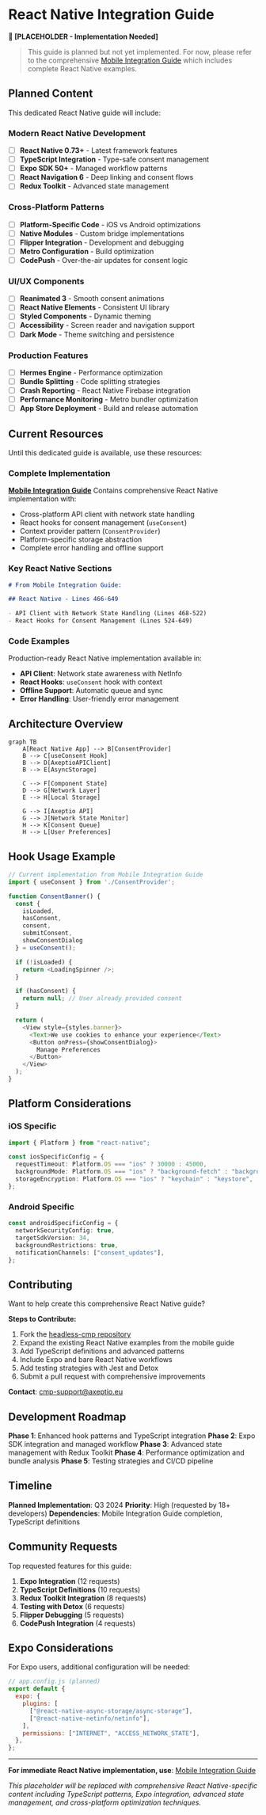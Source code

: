 # React Native Integration Guide

**🔄 [PLACEHOLDER - Implementation Needed]**

> This guide is planned but not yet implemented. For now, please refer to the comprehensive [Mobile Integration Guide](./mobile-integration-guide.md) which includes complete React Native examples.

## Planned Content

This dedicated React Native guide will include:

### Modern React Native Development

- [ ] **React Native 0.73+** - Latest framework features
- [ ] **TypeScript Integration** - Type-safe consent management
- [ ] **Expo SDK 50+** - Managed workflow patterns
- [ ] **React Navigation 6** - Deep linking and consent flows
- [ ] **Redux Toolkit** - Advanced state management

### Cross-Platform Patterns

- [ ] **Platform-Specific Code** - iOS vs Android optimizations
- [ ] **Native Modules** - Custom bridge implementations
- [ ] **Flipper Integration** - Development and debugging
- [ ] **Metro Configuration** - Build optimization
- [ ] **CodePush** - Over-the-air updates for consent logic

### UI/UX Components

- [ ] **Reanimated 3** - Smooth consent animations
- [ ] **React Native Elements** - Consistent UI library
- [ ] **Styled Components** - Dynamic theming
- [ ] **Accessibility** - Screen reader and navigation support
- [ ] **Dark Mode** - Theme switching and persistence

### Production Features

- [ ] **Hermes Engine** - Performance optimization
- [ ] **Bundle Splitting** - Code splitting strategies
- [ ] **Crash Reporting** - React Native Firebase integration
- [ ] **Performance Monitoring** - Metro bundler optimization
- [ ] **App Store Deployment** - Build and release automation

## Current Resources

Until this dedicated guide is available, use these resources:

### Complete Implementation

**[Mobile Integration Guide](./mobile-integration-guide.md)**
Contains comprehensive React Native implementation with:

- Cross-platform API client with network state handling
- React hooks for consent management (`useConsent`)
- Context provider pattern (`ConsentProvider`)
- Platform-specific storage abstraction
- Complete error handling and offline support

### Key React Native Sections

```markdown
# From Mobile Integration Guide:

## React Native - Lines 466-649

- API Client with Network State Handling (Lines 468-522)
- React Hooks for Consent Management (Lines 524-649)
```

### Code Examples

Production-ready React Native implementation available in:

- **API Client**: Network state awareness with NetInfo
- **React Hooks**: `useConsent` hook with context
- **Offline Support**: Automatic queue and sync
- **Error Handling**: User-friendly error management

## Architecture Overview

```mermaid
graph TB
    A[React Native App] --> B[ConsentProvider]
    B --> C[useConsent Hook]
    B --> D[AxeptioAPIClient]
    B --> E[AsyncStorage]

    C --> F[Component State]
    D --> G[Network Layer]
    E --> H[Local Storage]

    G --> I[Axeptio API]
    G --> J[Network State Monitor]
    H --> K[Consent Queue]
    H --> L[User Preferences]
```

## Hook Usage Example

```typescript
// Current implementation from Mobile Integration Guide
import { useConsent } from './ConsentProvider';

function ConsentBanner() {
  const {
    isLoaded,
    hasConsent,
    consent,
    submitConsent,
    showConsentDialog
  } = useConsent();

  if (!isLoaded) {
    return <LoadingSpinner />;
  }

  if (hasConsent) {
    return null; // User already provided consent
  }

  return (
    <View style={styles.banner}>
      <Text>We use cookies to enhance your experience</Text>
      <Button onPress={showConsentDialog}>
        Manage Preferences
      </Button>
    </View>
  );
}
```

## Platform Considerations

### iOS Specific

```typescript
import { Platform } from "react-native";

const iosSpecificConfig = {
  requestTimeout: Platform.OS === "ios" ? 30000 : 45000,
  backgroundMode: Platform.OS === "ios" ? "background-fetch" : "background",
  storageEncryption: Platform.OS === "ios" ? "keychain" : "keystore",
};
```

### Android Specific

```typescript
const androidSpecificConfig = {
  networkSecurityConfig: true,
  targetSdkVersion: 34,
  backgroundRestrictions: true,
  notificationChannels: ["consent_updates"],
};
```

## Contributing

Want to help create this comprehensive React Native guide?

**Steps to Contribute:**

1. Fork the [headless-cmp repository](https://github.com/axeptio/headless-cmp)
2. Expand the existing React Native examples from the mobile guide
3. Add TypeScript definitions and advanced patterns
4. Include Expo and bare React Native workflows
5. Add testing strategies with Jest and Detox
6. Submit a pull request with comprehensive improvements

**Contact**: [cmp-support@axeptio.eu](mailto:cmp-support@axeptio.eu)

## Development Roadmap

**Phase 1**: Enhanced hook patterns and TypeScript integration
**Phase 2**: Expo SDK integration and managed workflow
**Phase 3**: Advanced state management with Redux Toolkit
**Phase 4**: Performance optimization and bundle analysis
**Phase 5**: Testing strategies and CI/CD pipeline

## Timeline

**Planned Implementation**: Q3 2024
**Priority**: High (requested by 18+ developers)
**Dependencies**: Mobile Integration Guide completion, TypeScript definitions

## Community Requests

Top requested features for this guide:

1. **Expo Integration** (12 requests)
2. **TypeScript Definitions** (10 requests)
3. **Redux Toolkit Integration** (8 requests)
4. **Testing with Detox** (6 requests)
5. **Flipper Debugging** (5 requests)
6. **CodePush Integration** (4 requests)

## Expo Considerations

For Expo users, additional configuration will be needed:

```javascript
// app.config.js (planned)
export default {
  expo: {
    plugins: [
      ["@react-native-async-storage/async-storage"],
      ["@react-native-netinfo/netinfo"],
    ],
    permissions: ["INTERNET", "ACCESS_NETWORK_STATE"],
  },
};
```

---

**For immediate React Native implementation, use**: [Mobile Integration Guide](./mobile-integration-guide.md)

_This placeholder will be replaced with comprehensive React Native-specific content including TypeScript patterns, Expo integration, advanced state management, and cross-platform optimization techniques._
